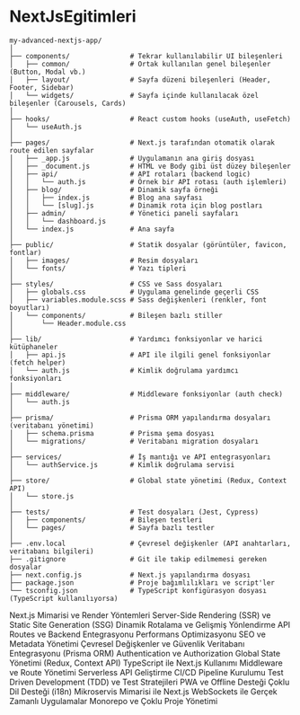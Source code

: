 # NextJsEgitimleri
```
my-advanced-nextjs-app/
│
├── components/               # Tekrar kullanılabilir UI bileşenleri
│   ├── common/               # Ortak kullanılan genel bileşenler (Button, Modal vb.)
│   ├── layout/               # Sayfa düzeni bileşenleri (Header, Footer, Sidebar)
│   └── widgets/              # Sayfa içinde kullanılacak özel bileşenler (Carousels, Cards)
│
├── hooks/                    # React custom hooks (useAuth, useFetch)
│   └── useAuth.js
│
├── pages/                    # Next.js tarafından otomatik olarak route edilen sayfalar
│   ├── _app.js               # Uygulamanın ana giriş dosyası
│   ├── _document.js          # HTML ve Body gibi üst düzey bileşenler
│   ├── api/                  # API rotaları (backend logic)
│   │   └── auth.js           # Örnek bir API rotası (auth işlemleri)
│   ├── blog/                 # Dinamik sayfa örneği
│   │   ├── index.js          # Blog ana sayfası
│   │   └── [slug].js         # Dinamik rota için blog postları
│   ├── admin/                # Yönetici paneli sayfaları
│   │   └── dashboard.js
│   └── index.js              # Ana sayfa
│
├── public/                   # Statik dosyalar (görüntüler, favicon, fontlar)
│   ├── images/               # Resim dosyaları
│   └── fonts/                # Yazı tipleri
│
├── styles/                   # CSS ve Sass dosyaları
│   ├── globals.css           # Uygulama genelinde geçerli CSS
│   ├── variables.module.scss # Sass değişkenleri (renkler, font boyutları)
│   └── components/           # Bileşen bazlı stiller
│       └── Header.module.css
│
├── lib/                      # Yardımcı fonksiyonlar ve harici kütüphaneler
│   ├── api.js                # API ile ilgili genel fonksiyonlar (fetch helper)
│   └── auth.js               # Kimlik doğrulama yardımcı fonksiyonları
│
├── middleware/               # Middleware fonksiyonlar (auth check)
│   └── auth.js
│
├── prisma/                   # Prisma ORM yapılandırma dosyaları (veritabanı yönetimi)
│   ├── schema.prisma         # Prisma şema dosyası
│   └── migrations/           # Veritabanı migration dosyaları
│
├── services/                 # İş mantığı ve API entegrasyonları
│   └── authService.js        # Kimlik doğrulama servisi
│
├── store/                    # Global state yönetimi (Redux, Context API)
│   └── store.js
│
├── tests/                    # Test dosyaları (Jest, Cypress)
│   ├── components/           # Bileşen testleri
│   └── pages/                # Sayfa bazlı testler
│
├── .env.local                # Çevresel değişkenler (API anahtarları, veritabanı bilgileri)
├── .gitignore                # Git ile takip edilmemesi gereken dosyalar
├── next.config.js            # Next.js yapılandırma dosyası
├── package.json              # Proje bağımlılıkları ve script'ler
└── tsconfig.json             # TypeScript konfigürasyon dosyası (TypeScript kullanılıyorsa)

```
Next.js Mimarisi ve Render Yöntemleri
Server-Side Rendering (SSR) ve Static Site Generation (SSG)
Dinamik Rotalama ve Gelişmiş Yönlendirme
API Routes ve Backend Entegrasyonu
Performans Optimizasyonu
SEO ve Metadata Yönetimi
Çevresel Değişkenler ve Güvenlik
Veritabanı Entegrasyonu (Prisma ORM)
Authentication ve Authorization
Global State Yönetimi (Redux, Context API)
TypeScript ile Next.js Kullanımı
Middleware ve Route Yönetimi
Serverless API Geliştirme
CI/CD Pipeline Kurulumu
Test Driven Development (TDD) ve Test Stratejileri
PWA ve Offline Desteği
Çoklu Dil Desteği (i18n)
Mikroservis Mimarisi ile Next.js
WebSockets ile Gerçek Zamanlı Uygulamalar
Monorepo ve Çoklu Proje Yönetimi
